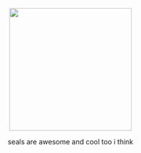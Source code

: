 <div align="center">
  <img src="https://i.imgur.com/9yDpMEn.jpeg" height="250">
                      <p> seals are awesome and cool too i think </p>
</div>
